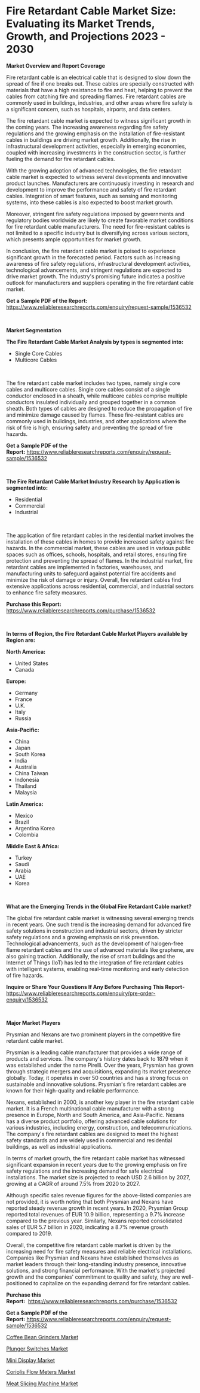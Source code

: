 <p><h1>Fire Retardant Cable Market Size: Evaluating its Market Trends, Growth, and Projections 2023 - 2030</h1></p><p><strong>Market Overview and Report Coverage</strong></p>
<p><p>Fire retardant cable is an electrical cable that is designed to slow down the spread of fire if one breaks out. These cables are specially constructed with materials that have a high resistance to fire and heat, helping to prevent the cables from catching fire and spreading flames. Fire retardant cables are commonly used in buildings, industries, and other areas where fire safety is a significant concern, such as hospitals, airports, and data centers.</p><p>The fire retardant cable market is expected to witness significant growth in the coming years. The increasing awareness regarding fire safety regulations and the growing emphasis on the installation of fire-resistant cables in buildings are driving market growth. Additionally, the rise in infrastructural development activities, especially in emerging economies, coupled with increasing investments in the construction sector, is further fueling the demand for fire retardant cables.</p><p>With the growing adoption of advanced technologies, the fire retardant cable market is expected to witness several developments and innovative product launches. Manufacturers are continuously investing in research and development to improve the performance and safety of fire retardant cables. Integration of smart features, such as sensing and monitoring systems, into these cables is also expected to boost market growth.</p><p>Moreover, stringent fire safety regulations imposed by governments and regulatory bodies worldwide are likely to create favorable market conditions for fire retardant cable manufacturers. The need for fire-resistant cables is not limited to a specific industry but is diversifying across various sectors, which presents ample opportunities for market growth.</p><p>In conclusion, the fire retardant cable market is poised to experience significant growth in the forecasted period. Factors such as increasing awareness of fire safety regulations, infrastructural development activities, technological advancements, and stringent regulations are expected to drive market growth. The industry's promising future indicates a positive outlook for manufacturers and suppliers operating in the fire retardant cable market.</p></p>
<p><strong>Get a Sample PDF of the Report:</strong> <a href="https://www.reliableresearchreports.com/enquiry/request-sample/1536532">https://www.reliableresearchreports.com/enquiry/request-sample/1536532</a></p>
<p>&nbsp;</p>
<p><strong>Market Segmentation</strong></p>
<p><strong>The Fire Retardant Cable Market Analysis by types is segmented into:</strong></p>
<p><ul><li>Single Core Cables</li><li>Multicore Cables</li></ul></p>
<p>&nbsp;</p>
<p><p>The fire retardant cable market includes two types, namely single core cables and multicore cables. Single core cables consist of a single conductor enclosed in a sheath, while multicore cables comprise multiple conductors insulated individually and grouped together in a common sheath. Both types of cables are designed to reduce the propagation of fire and minimize damage caused by flames. These fire-resistant cables are commonly used in buildings, industries, and other applications where the risk of fire is high, ensuring safety and preventing the spread of fire hazards.</p></p>
<p><strong>Get a Sample PDF of the Report:</strong>&nbsp;<a href="https://www.reliableresearchreports.com/enquiry/request-sample/1536532">https://www.reliableresearchreports.com/enquiry/request-sample/1536532</a></p>
<p>&nbsp;</p>
<p><strong>The Fire Retardant Cable Market Industry Research by Application is segmented into:</strong></p>
<p><ul><li>Residential</li><li>Commercial</li><li>Industrial</li></ul></p>
<p>&nbsp;</p>
<p><p>The application of fire retardant cables in the residential market involves the installation of these cables in homes to provide increased safety against fire hazards. In the commercial market, these cables are used in various public spaces such as offices, schools, hospitals, and retail stores, ensuring fire protection and preventing the spread of flames. In the industrial market, fire retardant cables are implemented in factories, warehouses, and manufacturing units to safeguard against potential fire accidents and minimize the risk of damage or injury. Overall, fire retardant cables find extensive applications across residential, commercial, and industrial sectors to enhance fire safety measures.</p></p>
<p><strong>Purchase this Report:</strong>&nbsp; <a href="https://www.reliableresearchreports.com/purchase/1536532">https://www.reliableresearchreports.com/purchase/1536532</a></p>
<p>&nbsp;</p>
<p><strong>In terms of Region, the Fire Retardant Cable Market Players available by Region are:</strong></p>
<p>
    <p> <strong> North America: </strong>
        <ul>
            <li>United States</li>
            <li>Canada</li>
        </ul>
        </p> 
    <p> <strong> Europe: </strong>
        <ul>
            <li>Germany</li>
            <li>France</li>
            <li>U.K.</li>
            <li>Italy</li>
            <li>Russia</li>
        </ul>
        </p> 
    <p> <strong> Asia-Pacific: </strong>
        <ul>
            <li>China</li>
            <li>Japan</li>
            <li>South Korea</li>
            <li>India</li>
            <li>Australia</li>
            <li>China Taiwan</li>
            <li>Indonesia</li>
            <li>Thailand</li>
            <li>Malaysia</li>
        </ul>
        </p> 
    <p> <strong> Latin America: </strong>
        <ul>
            <li>Mexico</li>
            <li>Brazil</li>
            <li>Argentina Korea</li>
            <li>Colombia</li>
        </ul>
        </p> 
    <p> <strong> Middle East & Africa: </strong>
        <ul>
            <li>Turkey</li>
            <li>Saudi</li>
            <li>Arabia</li>
            <li>UAE</li>
            <li>Korea</li>
        </ul>
    </p>
    </p>
<p>&nbsp;</p>
<p><strong>What are the Emerging Trends in the Global Fire Retardant Cable market?</strong></p>
<p><p>The global fire retardant cable market is witnessing several emerging trends in recent years. One such trend is the increasing demand for advanced fire safety solutions in construction and industrial sectors, driven by stricter safety regulations and a growing emphasis on risk prevention. Technological advancements, such as the development of halogen-free flame retardant cables and the use of advanced materials like graphene, are also gaining traction. Additionally, the rise of smart buildings and the Internet of Things (IoT) has led to the integration of fire retardant cables with intelligent systems, enabling real-time monitoring and early detection of fire hazards.</p></p>
<p><strong>Inquire or Share Your Questions If Any Before Purchasing This Report</strong>- <a href="https://www.reliableresearchreports.com/enquiry/pre-order-enquiry/1536532">https://www.reliableresearchreports.com/enquiry/pre-order-enquiry/1536532</a></p>
<p>&nbsp;</p>
<p><strong>Major Market Players</strong></p>
<p><p>Prysmian and Nexans are two prominent players in the competitive fire retardant cable market. </p><p>Prysmian is a leading cable manufacturer that provides a wide range of products and services. The company's history dates back to 1879 when it was established under the name Pirelli. Over the years, Prysmian has grown through strategic mergers and acquisitions, expanding its market presence globally. Today, it operates in over 50 countries and has a strong focus on sustainable and innovative solutions. Prysmian's fire retardant cables are known for their high-quality and reliable performance. </p><p>Nexans, established in 2000, is another key player in the fire retardant cable market. It is a French multinational cable manufacturer with a strong presence in Europe, North and South America, and Asia-Pacific. Nexans has a diverse product portfolio, offering advanced cable solutions for various industries, including energy, construction, and telecommunications. The company's fire retardant cables are designed to meet the highest safety standards and are widely used in commercial and residential buildings, as well as industrial applications. </p><p>In terms of market growth, the fire retardant cable market has witnessed significant expansion in recent years due to the growing emphasis on fire safety regulations and the increasing demand for safe electrical installations. The market size is projected to reach USD 2.6 billion by 2027, growing at a CAGR of around 7.5% from 2020 to 2027.</p><p>Although specific sales revenue figures for the above-listed companies are not provided, it is worth noting that both Prysmian and Nexans have reported steady revenue growth in recent years. In 2020, Prysmian Group reported total revenues of EUR 10.9 billion, representing a 9.7% increase compared to the previous year. Similarly, Nexans reported consolidated sales of EUR 5.7 billion in 2020, indicating a 8.7% revenue growth compared to 2019.</p><p>Overall, the competitive fire retardant cable market is driven by the increasing need for fire safety measures and reliable electrical installations. Companies like Prysmian and Nexans have established themselves as market leaders through their long-standing industry presence, innovative solutions, and strong financial performance. With the market's projected growth and the companies' commitment to quality and safety, they are well-positioned to capitalize on the expanding demand for fire retardant cables.</p></p>
<p><strong>Purchase this Report:</strong>&nbsp;&nbsp;<a href="https://www.reliableresearchreports.com/purchase/1536532">https://www.reliableresearchreports.com/purchase/1536532</a></p>
<p></p>
<p><strong>Get a Sample PDF of the Report:</strong>&nbsp;<a href="https://www.reliableresearchreports.com/enquiry/request-sample/1536532">https://www.reliableresearchreports.com/enquiry/request-sample/1536532</a></p>
<p><p><a href="https://medium.com/@randallbode/coffee-bean-grinders-market-size-cagr-trends-2024-2030-857652dd6135">Coffee Bean Grinders Market</a></p><p><a href="https://medium.com/@ssantosh15121999/plunger-switches-market-size-reveals-the-best-marketing-channels-in-global-industry-e60af6325860">Plunger Switches Market</a></p><p><a href="https://medium.com/@avarobertson1969/mini-display-market-report-reveals-the-latest-trends-and-growth-opportunities-of-this-market-2f8a2a18bb21">Mini Display Market</a></p><p><a href="https://medium.com/@sanju991215/coriolis-flow-meters-market-furnishes-information-on-market-share-market-trends-and-market-growth-c7ec7b409dd6">Coriolis Flow Meters Market</a></p><p><a href="https://medium.com/@sk99912151/meat-slicing-machine-market-trends-forecast-and-competitive-analysis-to-2030-9f634638fa12">Meat Slicing Machine Market</a></p></p>